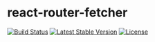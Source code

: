# react-router-fetcher
[![Build Status](https://img.shields.io/travis/olegman/react-router-fetcher/master.svg?style=flat-square)](https://travis-ci.org/olegman/react-router-fetcher)
[![Latest Stable Version](https://img.shields.io/npm/v/react-router-fetcher.svg?style=flat-square)](https://www.npmjs.com/package/react-router-fetcher)
[![License](https://img.shields.io/npm/l/react-router-fetcher.svg?style=flat-square)](https://www.npmjs.com/package/react-router-fetcher)